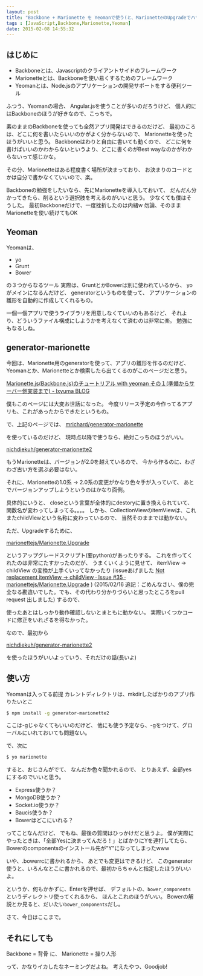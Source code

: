 ```yaml
---
layout: post
title: "Backbone + Marionette を Yeomanで使う(と、MarionetteのUpgradeでハマった話)"
tags : [JavaScript,Backbone,Marionette,Yeoman]
date: 2015-02-08 14:55:32
---
```





## はじめに


* Backboneとは、Javascriptのクライアントサイドのフレームワーク
* Marionetteとは、Backboneを使い易くするためのフレームワーク
* Yeomanとは、Node.jsのアプリケーションの開発サポートをする便利ツール

ふつう、Yeomanの場合、
Angular.jsを使うことが多いのだろうけど、
個人的にはBackboneのほうが好きなので、こっちで。

素のままのBackboneを使っても全然アプリ開発はできるのだけど、
最初のころは、どこに何を書いたらいいのかがよく分からないので、
Marionetteを使ったほうがいいと思う。
Backboneはわりと自由に書いても動くので、
どこに何を書けばいいのかわからないというより、どこに書くのがBest wayなのかがわからないって感じかな。

その分、Marionetteはある程度書く場所が決まっており、
お決まりのコードとかは自分で書かなくていいので、楽。

Backboneの勉強をしたいなら、先にMarionetteを導入しておいて、
だんだん分かってきたら、削るという選択肢を考えるのがいいと思う。
少なくても僕はそうした。
最初Backboneだけで、一度挫折したのは内緒w
勿論、そのままMarionetteを使い続けてもOK





## Yeoman


Yeomanは、

* yo
* Grunt
* Bower

の３つからなるツール
実際は、GruntとかBowerは別に使われているから、
yoがメインになるんだけど、
generatorというものを使って、
アプリケーションの雛形を自動的に作成してくれるもの。

一個一個アプリで使うライブラリを用意しなくていいのもあるけど、
それより、どういうファイル構成にしようかを考えなくて済むのは非常に楽。
勉強にもなるしね。



## generator-marionette


今回は、Marionette用のgeneratorを使って、アプリの雛形を作るのだけど、
Yeomanとか、Marionetteとか検索したら出てくるのがこのページだと思う。

[Marionette.js(Backbone.js)のチュートリアル with yeoman その１(準備からサーバー側実装まで) - lxyuma BLOG](http://lxyuma.hatenablog.com/entry/2013/10/04/001331)


僕もこのページには大変お世話になった。
今度リリース予定の今作ってるアプリも、これがあったからできたというもの。


で、上記のページでは、
[mrichard/generator-marionette](https://github.com/mrichard/generator-marionette)

を使っているのだけど、
現時点以降で使うなら、絶対こっちのほうがいい。

[nichdiekuh/generator-marionette2](https://github.com/nichdiekuh/generator-marionette2)

もうMarionetteは、バージョンが2.0を越えているので、
今から作るのに、わざわざ古い方を選ぶ必要はない。

それに、Marionetteの1.0系 -> 2.0系の変更がかなり色々手が入っていて、
あとでバージョンアップしようというのはかなり面倒。

具体的にいうと、
closeという言葉が全体的にdestoryに置き換えられていて、
関数名が変わってしまってる。。。。
しかも、CollectionViewのitemViewは、これまたchildViewという名称に変わっているので、
当然そのままでは動かない。


ただ、Upgradeするために、

[marionettejs/Marionette.Upgrade](https://github.com/marionettejs/Marionette.Upgrade)

というアップグレードスクリプト(要python)があったりする。
これを作ってくれたのは非常にたすかったのだが、
うまくいくように見せて、
itemView -> childView の変換が上手くいってなかったり
(issueあげました [Not replacement itemView -> childView · Issue #35 · marionettejs/Marionette.Upgrade](https://github.com/marionettejs/Marionette.Upgrade/issues/35) )
(2015/02/16 追記：ごめんなさい、僕の完全なる勘違いでした。でも、その代わり分かりづらいと思ったところをpull request 出しました)
するので、

使ったあとはしっかり動作確認しないとまともに動かない。
実際いくつかコードに修正をいれざるを得なかった。



なので、最初から

[nichdiekuh/generator-marionette2](https://github.com/nichdiekuh/generator-marionette2)


を使ったほうがいいよっていう、それだけの話(長いよ)





## 使い方


Yeomanは入ってる前提
カレントディレクトリは、mkdirしたばかりのアプリ作りたいとこ


```bash
$ npm install -g generator-marionette2
```

ここは-gじゃなくてもいいのだけど、
他にも使う予定なら、-gをつけて、グローバルにいれておいても問題ない。


で、次に

```bash
$ yo marionette

```


すると、おじさんがでて、
なんだか色々聞かれるので、
とりあえず、全部yesにするのでいいと思う。

* Express使うか？
* MongoDB使うか？
* Socket.io使うか？
* Baucis使うか？
* Bowerはどこにいれる？

ってことなんだけど、
でもね、最後の質問はひっかけだと思うよ。
僕が実際にやったときは、「全部Yesに決まってんだろ！」とばかりにYを連打してたら、
Bowerのcomponentsのインストール先が"Y"になってしまったwww

いや、.bowerrcに書かれるから、
あとでも変更はできるけど、
このgenerator使うと、いろんなとこに書かれるので、最初からちゃんと指定したほうがいいよ。

というか、何もかかずに、Enterを押せば、
デフォルトの、`bower_components` というディレクトリ使ってくれるから、
ほんとこれのほうがいい。
Bowerの解説とか見ると、だいたい`bower_components`だし。



さて、今日はここまで。







## それにしても


Backbone = 背骨
に、
Marionette = 操り人形

って、かなりイカしたなネーミングだよね。
考えたやつ、Goodjob!






